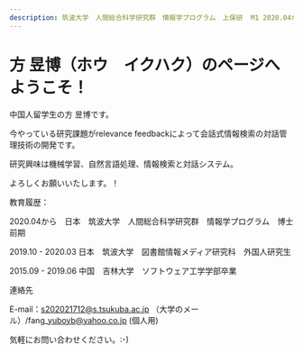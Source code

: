 ```yaml
---
description: 筑波大学　人間総合科学研究群　情報学プログラム　上保研  M1 2020.04から
---
```


# 方 昱博（ホウ　イクハク）のページへようこそ！

中国人留学生の方 昱博です。

今やっている研究課題がrelevance feedbackによって会話式情報検索の対話管理技術の開発です。

研究興味は機械学習、自然言語処理、情報検索と対話システム。

よろしくお願いいたします。！



教育履歴：

2020.04から　日本　筑波大学　人間総合科学研究群　情報学プログラム　博士前期

2019.10 - 2020.03 日本　筑波大学　図書館情報メディア研究科　外国人研究生

2015.09 - 2019.06 中国　吉林大学　ソフトウェア工学学部卒業

連絡先

E-mail：s202021712@s.tsukuba.ac.jp （大学のメール）/fang\_yuboyb@yahoo.co.jp \(個人用\)

気軽にお問い合わせください。:-\)

　





